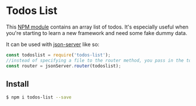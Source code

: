 # Todos List

This [NPM module](https://www.npmjs.com/package/todos-list) contains an array list of todos. It's especially useful when you're starting to learn a new framework and need some fake dummy data. 

It can be used with [json-server](https://github.com/typicode/json-server) like so:

```js
const todoslist = require('todos-list');
//instead of specifying a file to the router method, you pass in the todos-list module
const router = jsonServer.router(todoslist);
```

## Install
```bash
$ npm i todos-list --save
```
